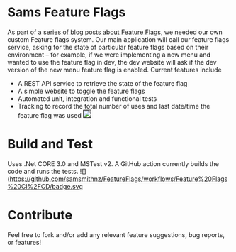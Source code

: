 # Sams Feature Flags
As part of a [series of blog posts about Feature Flags](https://samlearnsazure.blog/2019/09/13/implementing-feature-flags/), we needed our own custom Feature flags system. 
Our main application will call our feature flags service, asking for the state of particular feature flags based on their environment – for example, if we were implementing a new menu and wanted to use the feature flag in dev, the dev website will ask if the dev version of the new menu feature flag is enabled. Current features include 
- A REST API service to retrieve the state of the feature flag
- A simple website to toggle the feature flags
- Automated unit, integration and functional tests
- Tracking to record the total number of uses and last date/time the feature flag was used
<kbd><img src="https://samlearnsazure.files.wordpress.com/2019/09/23samsappfeatureflags-2.png?w=1160" style="border: 1px solid black" /></kbd>

# Build and Test
Uses .Net CORE 3.0 and MSTest v2. A GitHub action currently builds the code and runs the tests. 
![](https://github.com/samsmithnz/FeatureFlags/workflows/Feature%20Flags%20CI%2FCD/badge.svg

# Contribute
Feel free to fork and/or add any relevant feature suggestions, bug reports, or features!  
